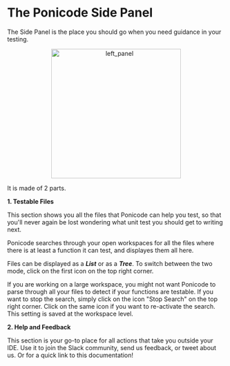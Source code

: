 # The Ponicode Side Panel

The Side Panel is the place you should go when you need guidance in your testing.

<p align="center">
    <img src="vscode_extension/side_panel/images/left_panel.png" alt="left_panel" width="300"/>
</p>


It is made of 2 parts.

**1.  Testable Files**

This section shows you all the files that Ponicode can help you test, so that you'll never again be lost wondering what unit test you should get to writing next.

Ponicode searches through your open workspaces for all the files where there is at least a function it can test, and displayes them all here. 

Files can be displayed as a ***List*** or as a ***Tree***. To switch between the two mode, click on the first icon on the top right corner.

If you are working on a large workspace, you might not want Ponicode to parse through all your files to detect if your functions are testable. If you want to stop the search, simply click on the icon "Stop Search" on the top right corner. Click on the same icon if you want to re-activate the search. This setting is saved at the workspace level.

**2.  Help and Feedback**

This section is your go-to place for all actions that take you outside your IDE. Use it to join the Slack community, send us feedback, or tweet about us. Or for a quick link to this documentation! 

